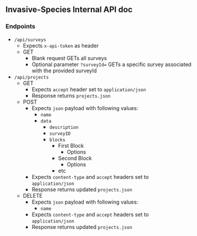 ## Invasive-Species Internal API doc
### Endpoints
* `/api/surveys`
	* Expects `x-api-token` as header
	* GET
		* Blank request GETs all surveys
		* Optional parameter `?surveyId=` GETs a specific survey associated with the provided surveyId
* `/api/projects`
	* GET
        * Expects `accept` header set to `application/json`
        * Response returns `projects.json`
	* POST
		* Expects `json` payload with following values:
			* `name`
			* `data`
				* `description`
				* `surveyID`
				* `blocks`
					* First Block
						* Options
					* Second Block
						* Options
					* etc
		* Expects `content-type` and `accept` headers set to `application/json`
		* Response returns updated `projects.json`
	* DELETE
		* Expects `json` payload with following values:
			* `name`
		* Expects `content-type` and `accept` headers set to `application/json`
		* Response returns updated `projects.json`
